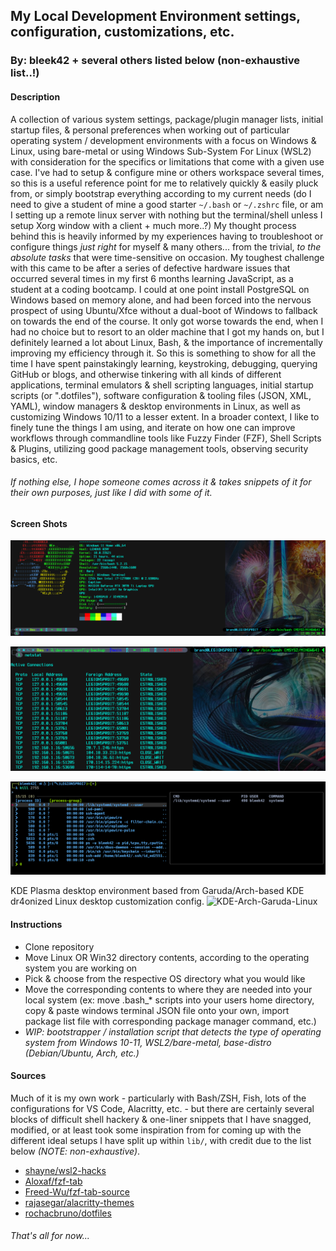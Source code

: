 ## My Local Development Environment settings, configuration, customizations, etc.
### By: bleek42 + several others listed below (non-exhaustive list..!)

#### Description

A collection of various system settings, package/plugin manager lists, initial startup files, & personal preferences when working out of particular operating system / development environments with a focus on Windows & Linux, using bare-metal or using Windows Sub-System For Linux (WSL2) with consideration for the specifics or limitations that come with a given use case. I've had to setup & configure mine or others workspace several times, so this is a useful reference point for me to relatively quickly & easily pluck from, or simply bootstrap everything according to my current needs (do I need to give a student of mine a good starter `~/.bash` or `~/.zshrc` file, or am I setting up a remote linux server with nothing but the terminal/shell unless I setup Xorg window with a client + much more..?) My thought process behind this is heavily informed by my experiences having to troubleshoot or configure things *just right* for myself & many others... from the trivial, *to the absolute tasks* that were time-sensitive on occasion.
My toughest challenge with this came to be after a series of defective hardware issues that occurred several times in my first 6 months learning JavaScript, as a student at a coding bootcamp. I could at one point install PostgreSQL on Windows based on memory alone, and had been forced into the nervous prospect of using Ubuntu/Xfce without a dual-boot of Windows to fallback on towards the end of the course. It only got worse towards the end, when I had no choice but to resort to an older machine that I got my hands on, but I definitely learned a lot about Linux, Bash, & the importance of incrementally improving my efficiency through it.
So this is something to show for all the time I have spent painstakingly learning, keystroking, debugging, querying GitHub or blogs, and otherwise tinkering with all kinds of different applications, terminal emulators & shell scripting languages, initial startup scripts (or ".dotfiles"), software configuration & tooling files (JSON, XML, YAML), window managers & desktop environments in Linux, as well as customizing Windows 10/11 to a lesser extent. In a broader context, I like to finely tune the things I am using, and iterate on how one can improve workflows through commandline tools like Fuzzy Finder (FZF), Shell Scripts & Plugins, utilizing good package management tools, observing security basics, etc.

######  _If nothing else, I hope someone comes across it & takes snippets of it for their own purposes, just like I did with some of it._

#### Screen Shots

![Git-Bash-MSYS2-MINGW64](/images/msys-git-bash-neofetch.png "Git-Bash, Windows w/ OhMyPosh & NeoFetch")

![Git-Bash-MSYS2-MINGW64)](/images/git-bash-netsat-alias.png "Git-Bash, Windows w/ NETSTAT alias, tcp ports")

![WSL2-Deb-Linux](/images/kali-zsh-fzf.png "WSL2/Kali-Linux ZSH Prompt w/ FZF, completions, kill + ps output")

KDE Plasma desktop environment based from Garuda/Arch-based KDE dr4onized Linux desktop customization config.
![KDE-Arch-Garuda-Linux](/images/ "Fish in Alacritty term, KDE Plasma desktop, Garuda/Arch linux")

#### Instructions

- Clone repository
- Move Linux OR Win32 directory contents, according to the operating system you are working on
- Pick & choose from the respective OS directory what you would like
- Move the corresponding contents to where they are needed into your local system (ex:  move .bash_* scripts into your users home directory, copy & paste windows terminal JSON file onto your own, import package list file with corresponding package manager command, etc.)
- *WIP: bootstrapper / installation script that detects the type of operating system from Windows 10-11, WSL2/bare-metal, base-distro (Debian/Ubuntu, Arch, etc.)* 

#### Sources

Much of it is my own work - particularly with Bash/ZSH, Fish, lots of the configurations for VS Code, Alacritty, etc. - but there are certainly several blocks of difficult shell hackery & one-liner snippets that I have snagged, modified, or at least took some inspiration from for coming up with the different ideal setups I have split up within `lib/`, with credit due to the list below _(NOTE: non-exhaustive)_.
- [shayne/wsl2-hacks](https://github.com/shayne/wsl2-hacks)
- [Aloxaf/fzf-tab](https://github.com/Aloxaf/fzf-tab)
- [Freed-Wu/fzf-tab-source](https://github.com/Freed-Wu/fzf-tab-source)
- [rajasegar/alacritty-themes](https://github.com/rajasegar/alacritty-themes)
- [rochacbruno/dotfiles](https://github.com/rochacbruno/dotfiles)

###### _That's all for now..._
